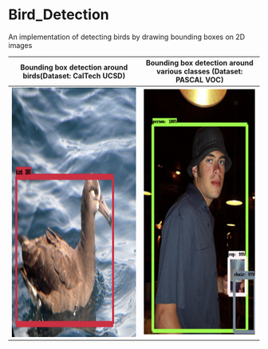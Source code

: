 # Bird_Detection
An implementation of detecting birds by drawing bounding boxes on 2D images

Bounding box detection around birds(Dataset: CalTech UCSD) | Bounding box detection around various classes (Dataset: PASCAL VOC)
:----------------------------------------------------------------------:|:---------------------------------------------------------------------------------------:
<img src="https://github.com/Saraavana/Bird_Detection/blob/dev_saravana/output_images/bird_1.png" alt="bird_1" width="650" height="500">|<img src="https://github.com/Saraavana/Bird_Detection/blob/dev_saravana/output_images/classes_1.png" alt="classes_1" width="650" height="500">|<img src="https://github.com/Saraavana/Bird_Detection/blob/dev_saravana/output_images/bird_2.png" alt="bird_2" width="400" height="350">|<img src="https://github.com/Saraavana/Bird_Detection/blob/dev_saravana/output_images/bird_3.png" alt="bird_3" width="200" height="100">|<img src="https://github.com/Saraavana/Bird_Detection/blob/dev_saravana/output_images/bird_4.png" alt="bird_4" width="200" height="100">|<img src="https://github.com/Saraavana/Bird_Detection/blob/dev_saravana/output_images/bird_5.png" alt="bird_5" width="200" height="100">|<img src="https://github.com/Saraavana/Bird_Detection/blob/dev_saravana/output_images/bird_6.png" alt="bird_6" width="200" height="100">|<img src="https://github.com/Saraavana/Bird_Detection/blob/dev_saravana/output_images/classes_1.png" alt="classes_1" width="200" height="100">|<img src="https://github.com/Saraavana/Bird_Detection/blob/dev_saravana/output_images/classes_2.png" alt="classes_2" width="200" height="100">


